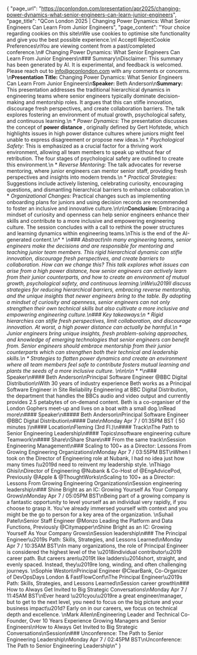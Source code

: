 {
    "page_url": "https://qconlondon.com/presentation/apr2025/changing-power-dynamics-what-senior-engineers-can-learn-junior-engineers",
    "page_title": "QCon London 2025 | Changing Power Dynamics: What Senior Engineers Can Learn From Junior Engineers",
    "page_content": "Your choice regarding cookies on this site\nWe use cookies to optimise site functionality and give you the best possible experience.\nI AcceptI RejectCookie Preferences\nYou are viewing content from a past/completed conference.\n# Changing Power Dynamics: What Senior Engineers Can Learn From Junior Engineers\n### Summary\nDisclaimer: This summary has been generated by AI. It is experimental, and feedback is welcomed. Please reach out to info@qconlondon.com with any comments or concerns. \n**Presentation Title:** Changing Power Dynamics: What Senior Engineers Can Learn From Junior Engineers\n**Speaker:** Beth Anderson\n**Summary:** This presentation addresses the traditional hierarchical dynamics in engineering teams where senior engineers typically dominate decision-making and mentorship roles. It argues that this can stifle innovation, discourage fresh perspectives, and create collaboration barriers. The talk explores fostering an environment of mutual growth, psychological safety, and continuous learning.\n  * _Power Dynamics:_ The presentation discusses the concept of **power distance** , originally defined by Gert Hofstede, which highlights issues in high power distance cultures where juniors might feel unable to express disagreement or propose new ideas.\n  * _Psychological Safety:_ This is emphasized as a crucial factor for a thriving work environment, allowing all team members to speak up without fear of retribution. The four stages of psychological safety are outlined to create this environment.\n  * _Reverse Mentoring:_ The talk advocates for reverse mentoring, where junior engineers can mentor senior staff, providing fresh perspectives and insights into modern trends.\n  * _Practical Strategies:_ Suggestions include actively listening, celebrating curiosity, encouraging questions, and dismantling hierarchical barriers to enhance collaboration.\n  * _Organizational Changes:_ Practical changes such as implementing onboarding plans for juniors and using decision records are recommended to foster an inclusive and innovative culture.\n\n\n**Conclusion:** Embracing a mindset of curiosity and openness can help senior engineers enhance their skills and contribute to a more inclusive and empowering engineering culture. The session concludes with a call to rethink the power structures and learning dynamics within engineering teams.\nThis is the end of the AI-generated content.\n* * *\n### Abstract\nIn many engineering teams, senior engineers make the decisions and are responsible for mentoring and teaching junior team members. This rigid hierarchical dynamic can stifle innovation, discourage fresh perspectives, and create barriers to collaboration. How can we change this? This talk explores what issues can arise from a high power distance, how senior engineers can actively learn from their junior counterparts, and how to create an environment of mutual growth, psychological safety, and continuous learning.\nWe\u2019ll discuss strategies for reducing hierarchical barriers, embracing reverse mentorship, and the unique insights that newer engineers bring to the table. By adopting a mindset of curiosity and openness, senior engineers can not only strengthen their own technical skills but also cultivate a more inclusive and empowering engineering culture.\n### Key takeaways:\n  * Rigid hierarchies can stifle fresh perspectives, limit collaboration, and discourage innovation. At worst, a high power distance can actually be harmful.\n  * Junior engineers bring unique insights, fresh problem-solving approaches, and knowledge of emerging technologies that senior engineers can benefit from. Senior engineers should embrace mentorship from their junior counterparts which can strengthen both their technical and leadership skills.\n  * Strategies to flatten power dynamics and create an environment where all team members feel safe to contribute fosters mutual learning and plants the seeds of a more inclusive culture.  \n\n\n\n* * *\n### Speaker\n#### Beth Anderson\nPrincipal Software Engineer @BBC Digital Distribution\nWith 30 years of industry experience Beth works as a Principal Software Engineer in Site Reliability Engineering at BBC Digital Distribution, the department that handles the BBCs audio and video output and currently provides 2.5 petabytes of on-demand content. Beth is a co-organiser of the London Gophers meet-up and lives on a boat with a small dog.\nRead more\n#### Speaker\n##### Beth Anderson\nPrincipal Software Engineer @BBC Digital Distribution\n#### Date\nMonday Apr 7 / 01:35PM BST ( 50 minutes )\n#### Location\nFleming (3rd Fl.)\n#### Track\nThe Path to Senior Engineering Leadership\n#### Topics\nsoftware engineering culture Teamwork\n#### Share\nShare Share\n## From the same track\nSession Engineering Management\n### Scaling to 100+ as a Director: Lessons From Growing Engineering Organizations\nMonday Apr 7 / 03:55PM BST\nWhen I took on the Director of Engineering role at Nubank, I had no idea just how many times I\u2019d need to reinvent my leadership style. \nThiago Ghisi\nDirector of Engineering @Nubank & Co-Host of @EngAdvicePod, Previously @Apple & @ThoughtWorks\nScaling to 100+ as a Director: Lessons From Growing Engineering Organizations\nSession engineering leadership\n### Shine Bright as an IC: Growing Yourself As Your Company Grows\nMonday Apr 7 / 05:05PM BST\nBeing part of a growing company is a fantastic opportunity to level yourself as an individual very rapidly, if you choose to grasp it. You've already immersed yourself with context and you might be the go to person for a key area of the organization. \nSuhail Patel\nSenior Staff Engineer @Monzo Leading the Platform and Data Functions, Previously @Citymapper\nShine Bright as an IC: Growing Yourself As Your Company Grows\nSession leadership\n### The Principal Engineer\u2019s Path: Skills, Strategies, and Lessons Learned\nMonday Apr 7 / 10:35AM BST\nIn many organizations, the role of Principal Engineer is considered the highest level of the \u2018individual contributor\u2019 career path. But careers aren\u2019t like ladders\u2014short, straight, and evenly spaced. Instead, they\u2019re long, winding, and often challenging journeys. \nSophie Weston\nPrincipal Engineer @ClearBank, Co-Organizer of DevOpsDays London & FastFlowConf\nThe Principal Engineer\u2019s Path: Skills, Strategies, and Lessons Learned\nSession career growth\n### How to Always Get Invited to Big Strategic Conversations\nMonday Apr 7 / 11:45AM BST\nEver heard \u201cyou\u2019re a great engineer/manager, but to get to the next level, you need to focus on the big picture and your business impact\u201d? Early on in our careers, we focus on technical depth and excellence. \nMark Allen\nEngineering Leader and Technical Co-Founder, Over 10 Years Experience Growing Managers and Senior Engineers\nHow to Always Get Invited to Big Strategic Conversations\nSession\n### Unconference: The Path to Senior Engineering Leadership\nMonday Apr 7 / 02:45PM BST\nUnconference: The Path to Senior Engineering Leadership\n"
}